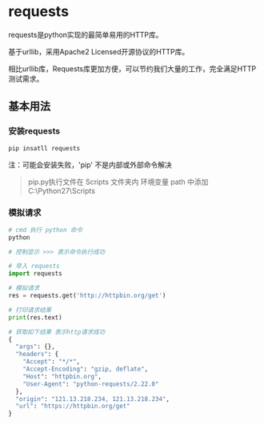 # requests

requests是python实现的最简单易用的HTTP库。

基于urllib，采用Apache2 Licensed开源协议的HTTP库。

相比urllib库，Requests库更加方便，可以节约我们大量的工作，完全满足HTTP测试需求。

## 基本用法

### 安装requests

```py
pip insatll requests
```

注：可能会安装失败，'pip' 不是内部或外部命令解决
> pip.py执行文件在 Scripts 文件夹内
> 环境变量 path 中添加 C:\Python27\Scripts

### 模拟请求

```py
# cmd 执行 python 命令
python

# 控制显示 >>> 表示命令执行成功

# 导入 requests
import requests

# 模拟请求
res = requests.get('http://httpbin.org/get')

# 打印请求结果
print(res.text)

# 获取如下结果 表示http请求成功
{
  "args": {},
  "headers": {
    "Accept": "*/*",
    "Accept-Encoding": "gzip, deflate",
    "Host": "httpbin.org",
    "User-Agent": "python-requests/2.22.0"
  },
  "origin": "121.13.218.234, 121.13.218.234",
  "url": "https://httpbin.org/get"
}
```

